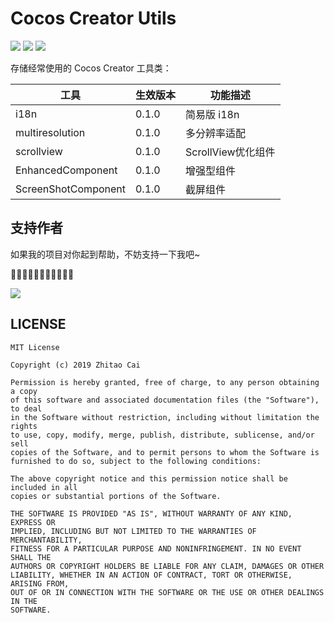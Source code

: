 # Cocos Creator Utils

[![](https://img.shields.io/badge/Release-0.1.0-orange.svg)](https://github.com/zhitaocai/CocosCreator-ScrollVIewPlus/blob/master/CHANGELOG.md)
[![](https://img.shields.io/badge/Support-Cocos%20Creator%20v2.x-orange.svg)](http://www.cocos.com/creator)
[![](https://img.shields.io/badge/LICENSE-MIT-green.svg)](https://github.com/zhitaocai/CocosCreator-Utils/blob/master/LICENSE)

存储经常使用的 Cocos Creator 工具类：

| 工具                | 生效版本 | 功能描述           |
| ------------------- | -------- | ------------------ |
| i18n                | 0.1.0    | 简易版 i18n        |
| multiresolution     | 0.1.0    | 多分辨率适配       |
| scrollview          | 0.1.0    | ScrollView优化组件 |
| EnhancedComponent   | 0.1.0    | 增强型组件         |
| ScreenShotComponent | 0.1.0    | 截屏组件           |


## 支持作者

如果我的项目对你起到帮助，不妨支持一下我吧~

🙏🙏🙏🙏🙏🙏🙏🙏🙏🙏🙏

![](./static/Pay.png)



## LICENSE

    MIT License

    Copyright (c) 2019 Zhitao Cai

    Permission is hereby granted, free of charge, to any person obtaining a copy
    of this software and associated documentation files (the "Software"), to deal
    in the Software without restriction, including without limitation the rights
    to use, copy, modify, merge, publish, distribute, sublicense, and/or sell
    copies of the Software, and to permit persons to whom the Software is
    furnished to do so, subject to the following conditions:

    The above copyright notice and this permission notice shall be included in all
    copies or substantial portions of the Software.

    THE SOFTWARE IS PROVIDED "AS IS", WITHOUT WARRANTY OF ANY KIND, EXPRESS OR
    IMPLIED, INCLUDING BUT NOT LIMITED TO THE WARRANTIES OF MERCHANTABILITY,
    FITNESS FOR A PARTICULAR PURPOSE AND NONINFRINGEMENT. IN NO EVENT SHALL THE
    AUTHORS OR COPYRIGHT HOLDERS BE LIABLE FOR ANY CLAIM, DAMAGES OR OTHER
    LIABILITY, WHETHER IN AN ACTION OF CONTRACT, TORT OR OTHERWISE, ARISING FROM,
    OUT OF OR IN CONNECTION WITH THE SOFTWARE OR THE USE OR OTHER DEALINGS IN THE
    SOFTWARE.